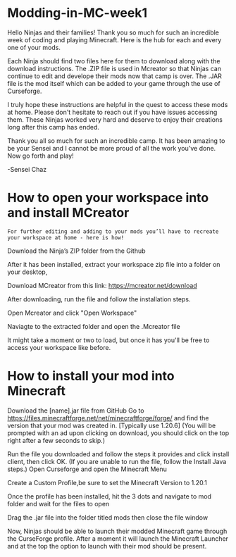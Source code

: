 # Modding-in-MC-week1

Hello Ninjas and their families!
Thank you so much for such an incredible week of coding and playing Minecraft. Here is the hub for each and every one of your mods. 

  Each Ninja should find two files here for them to download along with the download instructions. The .ZIP file is used in Mcreator so that Ninjas can continue to edit and develope their mods now that camp is over. The .JAR file is the mod itself which can be added to your game through the use of Curseforge.

  I truly hope these instructions are helpful in the quest to access these mods at home. Please don't hesitate to reach out if you have issues accessing them. These Ninjas worked very hard and deserve to enjoy their creations long after this camp has ended.

  Thank you all so much for such an incredible camp. It has been amazing to be your Sensei and I cannot be more proud of all the work you've done. Now go forth and play!
 
  -Sensei Chaz

# How to open your workspace into and install MCreator
	For further editing and adding to your mods you’ll have to recreate your workspace at home - here is how!
Download the Ninja’s ZIP folder from the Github

After it has been installed, extract your workspace zip file into a folder on your desktop, 

 Download MCreator from this link: https://mcreator.net/download
 
 After downloading, run the file and follow the installation steps.
 
Open Mcreator and click "Open Workspace"

Naviagte to the extracted folder and open the .Mcreator file
	
 It might take a moment or two to load, but once it has you'll be free to access your workspace like before.
 
# How to install your mod into Minecraft
Download the [name].jar file from GitHub
Go to https://files.minecraftforge.net/net/minecraftforge/forge/ and find the version that your mod was created in. [Typically use 1.20.6] (You will be prompted with an ad upon clicking on download, you should click on the top right after a few seconds to skip.)

 Run the file you downloaded and follow the steps it provides and click install client, then click OK. (If you are unable to run the file, follow the Install Java steps.)
Open Curseforge and open the Minecraft Menu

Create a Custom Profile,be sure to set the Minecraft Version to 1.20.1

Once the profile has been installed, hit the 3 dots and navigate to mod folder and wait for the files to open

Drag the .jar file into the folder titled mods then close the file window

Now, Ninjas should be able to launch their modded Minecraft game through the CurseForge profile. After a moment it will launch the Minecraft Launcher and at the top the option to launch with their mod should be present. 

  
